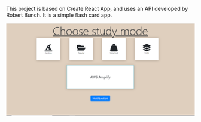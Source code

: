 This project is based on Create React App, and uses an API developed by Robert Bunch. It is a simple flash card app.

![The App in Action](https://github.com/abdiclear/flash_cards/blob/master/ReactOverview.PNG)
